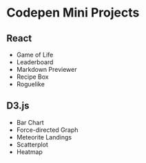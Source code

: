 # Codepen Mini Projects

## React

- Game of Life
- Leaderboard
- Markdown Previewer
- Recipe Box
- Roguelike

## D3.js

- Bar Chart
- Force-directed Graph
- Meteorite Landings
- Scatterplot
- Heatmap
